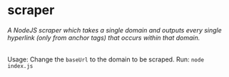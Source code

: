 # scraper

###### A NodeJS scraper which takes a single domain and outputs every single hyperlink (only from anchor tags) that occurs within that domain.

Usage:
Change the `baseUrl` to the domain to be scraped.
Run: `node index.js`
